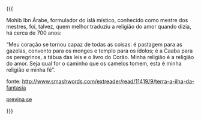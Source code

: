 {{{

 Mohib Ibn Árabe, formulador do islã místico, conhecido como mestre
 dos mestres, foi, talvez, quem melhor traduziu a religião do amor
 quando dizia, há cerca de 700 anos:

“Meu coração se tornou capaz de todas as coisas: é pastagem para as
gazelas, convento para os monges e templo para os ídolos; é a Caaba
para os peregrinos, a tábua das leis e o livro do Corão. Minha
religião é a religião do amor. Seja qual for o caminho que os camelos
tomem, esta é minha religião e minha fé”.

fonte: http://www.smashwords.com/extreader/read/11419/9/terra-a-ilha-da-fantasia

[previna se](previna-se.md)

}}}
